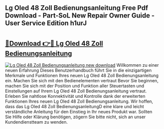 ## Lg Oled 48 Zoll Bedienungsanleitung Free Pdf Download - Part-SoL New Repair Owner Guide - User Service Edition h1urJ

# <h2><a href="http://df2axc.blite.top/?on=Lg+Oled+48+Zoll+Bedienungsanleitung">🔗Download 👉🔴 Lg Oled 48 Zoll Bedienungsanleitung</a></h2>

[![Lg Oled 48 Zoll Bedienungsanleitung new download](https://i.imgur.com/lujVjoI.png)](http://df2axc.blite.top/?on=Lg+Oled+48+Zoll+Bedienungsanleitung)
Willkommen zu einer neuen Erfahrung Dieses Benutzerhandbuch führt Sie in die einzigartigen Merkmale und Funktionen Ihres neuen Lg Oled 48 Zoll Bedienungsanleitung ein. Machen Sie sich mit den Bedienelementen vertraut Bevor Sie beginnen, machen Sie sich mit der Position und Funktion aller Steuertasten und Einstellungen auf Ihrem Lg Oled 48 Zoll Bedienungsanleitung vertraut. Erleben Sie nahtlose Konnektivität und Kontrolle dank der erweiterten Funktionen Ihres neuen Lg Oled 48 Zoll Bedienungsanleitung. Wir hoffen, dass das Lg Oled 48 Zoll BedienungsanleitungD eine klare und leicht verständliche Anleitung für den Einstieg in Ihr neues Produkt war. Sollten Sie Hilfe oder Klärung benötigen, zögern Sie bitte nicht, sich an unser Kundendienstteam zu wenden.
